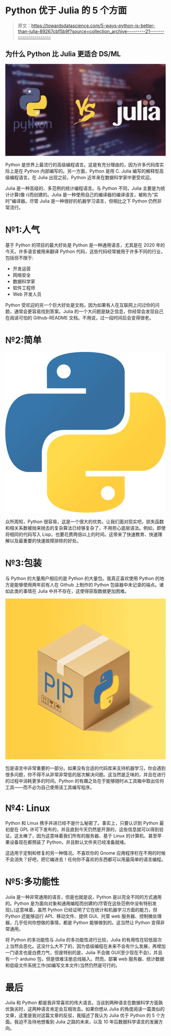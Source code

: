 # Python 优于 Julia 的 5 个方面

> 原文：<https://towardsdatascience.com/5-ways-python-is-better-than-julia-89267cbf5b9f?source=collection_archive---------21----------------------->

## 为什么 Python 比 Julia 更适合 DS/ML

![](img/f6f1ab416087f3ea2bdb985bf9fb42ef.png)

Python 是世界上最流行的高级编程语言。这是有充分理由的，因为许多代码库实际上是在 Python 内部编写的。另一方面，Python 是用 C. Julia 编写的解释型高级编程语言。在 Julia 出现之前，Python 近年来在数据科学家中更受欢迎。

Julia 是一种高级的、多范例的统计编程语言。与 Python 不同，Julia 主要是为统计计算(像 r)而创建的。Julia 是一种使用自己的编译器的编译语言，被称为“实时”编译器。尽管 Julia 是一种很好的机器学习语言，但相比之下 Python 仍然非常流行。

# №1:人气

基于 Python 的项目的最大好处是 Python 是一种通用语言，尤其是在 2020 年的今天。许多语言被用来翻译 Python 代码，这些代码经常被用于许多不同的行业，包括但不限于:

*   开发运营
*   网络安全
*   数据科学家
*   软件工程师
*   Web 开发人员

Python 受欢迎的另一个巨大好处是文档，因为如果有人在互联网上问过你的问题，通常会更容易找到答案。Julia 的一个大问题是缺乏信息，你经常会发现自己在阅读可怕的 Github-README 文档。不用说，过一段时间后会变得很老。

# №2:简单

![](img/6c4d25b8056ea80cc0d7d32e77c78c7a.png)

众所周知，Python 很容易，这是一个很大的优势。让我们面对现实吧，损失函数和相关系数被抛来抛去的复杂算法已经够复杂了，不用担心底层语法。例如，即使将相同的代码写入 Lisp，也要花费两倍以上的时间。这带来了快速教育、快速理解以及最重要的快速故障排除的好处。

# №3:包装

与 Python 的大量用户相应的是 Python 的大量包。我真正喜欢使用 Python 的地方是能够使用两年前有人在 Github 上制作的 Python 包装器中未记录的端点。诸如此类的事情在 Julia 中并不存在，这使得获取数据更加困难。

![](img/7f1325f54db10a01a3f565e665bff7ec.png)

包是语言中非常重要的一部分。如果没有合适的代码库来支持机器学习，你会遇到很多问题，你不得不从非常非常低的层次解决问题。这当然是乏味的，并且在进行的过程中消耗更多的时间。Python 的有趣之处在于能够随时从工具箱中取出任何工具——而不必为自己使用该工具编写程序。

# №4: Linux

Python 和 Linux 携手并进已经不是什么秘密了。事实上，只要认识到 Python 最初是在 GPL 许可下发布的，并且直到今天仍然是开源的，这些信息就可以得到验证。这太棒了，因为这意味着我们所有的服务器、基于 Linux 的计算机、甚至苹果设备现在都预装了 Python，并且默认文件夹已经准备就绪。

这适用于定制和修复的另一种情况。不喜欢你的 Gnome 应用程序栏在不用的时候不会消失？好吧，把它编进去！任何你不喜欢的东西都可以用最简单的语言编程。

# №5:多功能性

Julia 是一种非常通用的语言，但是也就是说，Python 是以完全不同的方式通用的。Python 是为面向对象和通用编程而创建的(尽管在这些范例中没有特别发现)。)这意味着，虽然 Python 已经证明了它在统计和机器学习方面的能力，但 Python 还能够运行 API、移动文件、提供 GUI、托管 web 服务器、控制微处理器，几乎任何你想做的事情，都是 Python 能够做到的。这当然让 Python 变得非常通用。

将 Python 的多功能性与 Julia 的多功能性进行比较，Julia 的有用性在较低层次上当然会恶化。这没什么大不了的，因为低级编程在未来不会有什么发展，再增加一门语言也是白费力气，但是特别的是，Julia 不会做 GUI(至少现在不会)，并且有一个 arduino 包，但是很难注册总线输入。然而，部署 web 服务器、统计数据和低级文件系统工作(如编写文本文件)当然仍然是可行的。

# 最后

Julia 和 Python 都是我非常喜欢的伟大语言。当谈到两种语言在数据科学方面孰优孰劣时，这两种语言肯定会互相攻击。如果你想从 Julia 的角度阅读一篇类似的文章，这里是我对这篇文章的反驳，我描述了我认为 Julia 优于 Python 的 5 个方面。我迫不及待地想看到 Julia 之路的未来，以及 10 年后数据科学语言的发展方向。